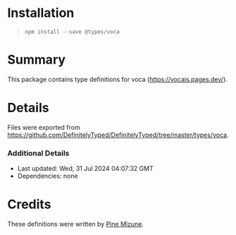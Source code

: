 # Installation
> `npm install --save @types/voca`

# Summary
This package contains type definitions for voca (https://vocajs.pages.dev/).

# Details
Files were exported from https://github.com/DefinitelyTyped/DefinitelyTyped/tree/master/types/voca.

### Additional Details
 * Last updated: Wed, 31 Jul 2024 04:07:32 GMT
 * Dependencies: none

# Credits
These definitions were written by [Pine Mizune](https://github.com/pine).
